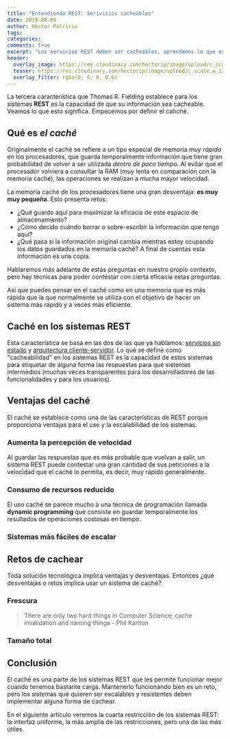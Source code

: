 ```yaml
---
title: "Entendiendo REST: Serivicios cacheables"
date: 2019-08-04
author: Héctor Patricio
tags:
categories: 
comments: true
excerpt: "Los servicios REST deben ser cacheables, aprendamos lo que esto significa y cómo podemos lograrlo."
header:
  overlay_image: https://res.cloudinary.com/hectorip/image/upload/c_scale,w_1200/v1570679826/laura-ockel-nIEHqGSymRU-unsplash_gsspla.jpg
  teaser: https://res.cloudinary.com/hectorip/image/upload/c_scale,w_1200/v1570679826/laura-ockel-nIEHqGSymRU-unsplash_gsspla.jpg
  overlay_filter: rgba(0, 0, 0, 0.6)
---
```


La tercera característica que Thomas R. Fielding establece para los sistemas **REST** es la capacidad de que su información sea cacheable. Veamos lo que esto significa. Empecemos por definir el cahché.

## Qué es _el caché_

Originalmente el caché se refiere a un tipo especial de memoria _muy rápida_ en los procesadores, que guarda temporalmente información que tiene gran probabilidad de volver a ser utilizada _dentro de poco tiempo_. Al evitar que el procesador volviera a consultar la RAM (muy lenta en comparación con la memoria caché), las operaciones se realizan a mucha mayor velocidad.

La memoria caché de los procesadores tiene una gran desventaja: **es muy muy pequeña**. Esto presenta retos:

- ¿Qué guardo aquí para maximizar la eficacia de este espacio de almacenamiento?
- ¿Cómo decido cuándo borrar o sobre-escribir la información que tengo aquí?
- ¿Qué pasa si la información original cambia mientras estoy ocupando los datos guardados en la memoria caché? A final de cuentas esta información es una copia.

Hablaremos más adelante de estas preguntas en nuestro propio contexto, pero hay técnicas para poder contestar con cierta eficacia estas preguntas.

Así que puedes pensar en el caché como en una memoria que es más rápida que la que normalmente se utiliza con el objetivo de hacer un sistema más rápido y a veces más eficiente.

## Caché en los sistemas REST

Esta característica se basa en las dos de las que ya hablamos: [servicios sin estado](/2019/07/04/entendiendo-rest-arquitectura-cliente-servidor) y [arquitectura cliente-servidor](/). Lo que se define como "cacheabilidad" en los sistemas REST es la capacidad de estos sistemas para etiquetar de alguna forma las respuestas para que sistemas intermedios (muchas veces transparentes para los desarrolladores de las funcionalidades y para los usuarios).


## Ventajas del caché

El caché se establece como una de las características de REST porque proporciona ventajas para el uso y la escalabilidad de los sistemas.

### Aumenta la percepción de velocidad

Al guardar las respuestas que es más probable que vuelvan a salir, un sistema REST puede contestar una gran cantidad de sus peticiones a la velocidad que el caché lo permita, es decir, muy rápido generalmente.

### Consumo de recursos reducido

El uso caché se parece mucho a una técnica de programación llamada **dynamic programming** que consiste en guardar temporalmente los resultados de operaciones costosas en tiempo.

### Sistemas más fáciles de escalar

## Retos de cachear

Toda solución tecnológica implica ventajas y desventajas. Entonces ¿qué desventajas o retos implica usar un sistema de caché?

### Frescura
> There are only two hard things in Computer Science: cache invalidation and naming things - Phil Karlton

### Tamaño total

## Conclusión

El caché es una parte de los sistemas REST que les permite funcionar mejor cuando tenemos bastante carga. Mantenerlo funcionando bien es un reto, pero los sistemas que quieren ser escalables y resistentes deben implementar alguna forma de cachear.

En el siguiente artículo veremos la cuarta restricción de los sistemas REST: la interfaz uniforme, la más amplia de las restricciones, pero una de las más útiles.